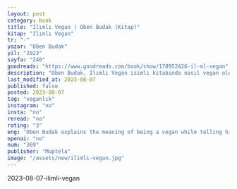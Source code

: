 ```yaml
---
layout: post
category: book
title: "Ilımlı Vegan | Oben Budak (Kitap)"
kitap: "Ilımlı Vegan"
tr: "-"
yazar: "Oben Budak"
yil: "2023"
sayfa: "240"
goodreads: "https://www.goodreads.com/book/show/178952426-il-ml-vegan"
description: "Oben Budak, Ilımlı Vegan isimli kitabında nasıl vegan olduğunu anlatıyor, ayrıca vegan olmanın kendisi icin anlamını açıklıyor."
last_modified_at: 2023-08-07
published: false
posted: 2023-08-07
tag: "veganlık"
instagram: "no"
insta: "no"
reread: "no"
rating: "3"
eng: "Oben Budak explains the meaning of being a vegan while telling his story about how he has become one."
openai: "no"
num: "369"
publisher: "Muptela"
image: "/assets/new/ilimli-vegan.jpg"
---
```


2023-08-07-ilimli-vegan
